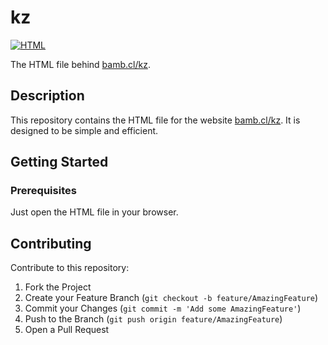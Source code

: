 # kz

[![HTML](https://img.shields.io/badge/HTML-100%25-brightgreen)](https://github.com/iakzs/kz)

The HTML file behind [bamb.cl/kz](https://bamb.cl/kz).

## Description

This repository contains the HTML file for the website [bamb.cl/kz](https://bamb.cl/kz). It is designed to be simple and efficient.

## Getting Started

### Prerequisites

Just open the HTML file in your browser.

## Contributing

Contribute to this repository:

1. Fork the Project
2. Create your Feature Branch (`git checkout -b feature/AmazingFeature`)
3. Commit your Changes (`git commit -m 'Add some AmazingFeature'`)
4. Push to the Branch (`git push origin feature/AmazingFeature`)
5. Open a Pull Request
